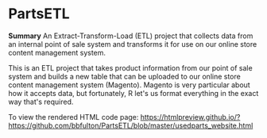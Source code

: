 # PartsETL

<b>Summary</b>  An Extract-Transform-Load (ETL) project that collects data from an internal point of sale system and transforms it for use on our online store content management system.

This is an ETL project that takes product information from our point of sale system and builds a new table that can be uploaded to our online store content management system (Magento).  Magento is very particular about how it accepts data, but fortunately, R let's us format everything in the exact way that's required.

To view the rendered HTML code page:  https://htmlpreview.github.io/?https://github.com/bbfulton/PartsETL/blob/master/usedparts_website.html
